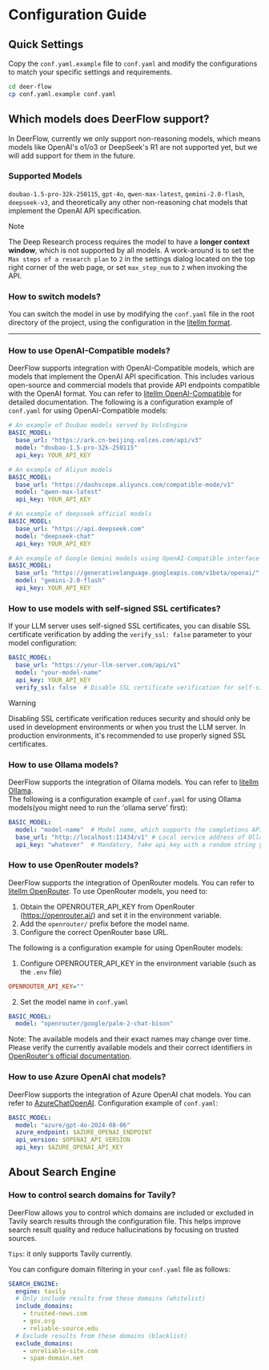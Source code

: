 # Configuration Guide

## Quick Settings

Copy the `conf.yaml.example` file to `conf.yaml` and modify the configurations to match your specific settings and requirements.

```bash
cd deer-flow
cp conf.yaml.example conf.yaml
```

## Which models does DeerFlow support?

In DeerFlow, currently we only support non-reasoning models, which means models like OpenAI's o1/o3 or DeepSeek's R1 are not supported yet, but we will add support for them in the future.

### Supported Models

`doubao-1.5-pro-32k-250115`, `gpt-4o`, `qwen-max-latest`, `gemini-2.0-flash`, `deepseek-v3`, and theoretically any other non-reasoning chat models that implement the OpenAI API specification.

> [!NOTE]
> The Deep Research process requires the model to have a **longer context window**, which is not supported by all models.
> A work-around is to set the `Max steps of a research plan` to `2` in the settings dialog located on the top right corner of the web page,
> or set `max_step_num` to `2` when invoking the API.

### How to switch models?
You can switch the model in use by modifying the `conf.yaml` file in the root directory of the project, using the configuration in the [litellm format](https://docs.litellm.ai/docs/providers/openai_compatible).

---

### How to use OpenAI-Compatible models?

DeerFlow supports integration with OpenAI-Compatible models, which are models that implement the OpenAI API specification. This includes various open-source and commercial models that provide API endpoints compatible with the OpenAI format. You can refer to [litellm OpenAI-Compatible](https://docs.litellm.ai/docs/providers/openai_compatible) for detailed documentation.
The following is a configuration example of `conf.yaml` for using OpenAI-Compatible models:

```yaml
# An example of Doubao models served by VolcEngine
BASIC_MODEL:
  base_url: "https://ark.cn-beijing.volces.com/api/v3"
  model: "doubao-1.5-pro-32k-250115"
  api_key: YOUR_API_KEY

# An example of Aliyun models
BASIC_MODEL:
  base_url: "https://dashscope.aliyuncs.com/compatible-mode/v1"
  model: "qwen-max-latest"
  api_key: YOUR_API_KEY

# An example of deepseek official models
BASIC_MODEL:
  base_url: "https://api.deepseek.com"
  model: "deepseek-chat"
  api_key: YOUR_API_KEY

# An example of Google Gemini models using OpenAI-Compatible interface
BASIC_MODEL:
  base_url: "https://generativelanguage.googleapis.com/v1beta/openai/"
  model: "gemini-2.0-flash"
  api_key: YOUR_API_KEY
```

### How to use models with self-signed SSL certificates?

If your LLM server uses self-signed SSL certificates, you can disable SSL certificate verification by adding the `verify_ssl: false` parameter to your model configuration:

```yaml
BASIC_MODEL:
  base_url: "https://your-llm-server.com/api/v1"
  model: "your-model-name"
  api_key: YOUR_API_KEY
  verify_ssl: false  # Disable SSL certificate verification for self-signed certificates
```

> [!WARNING]
> Disabling SSL certificate verification reduces security and should only be used in development environments or when you trust the LLM server. In production environments, it's recommended to use properly signed SSL certificates.

### How to use Ollama models?

DeerFlow supports the integration of Ollama models. You can refer to [litellm Ollama](https://docs.litellm.ai/docs/providers/ollama). <br>
The following is a configuration example of `conf.yaml` for using Ollama models(you might need to run the 'ollama serve' first):

```yaml
BASIC_MODEL:
  model: "model-name"  # Model name, which supports the completions API(important), such as: qwen3:8b, mistral-small3.1:24b, qwen2.5:3b
  base_url: "http://localhost:11434/v1" # Local service address of Ollama, which can be started/viewed via ollama serve
  api_key: "whatever"  # Mandatory, fake api_key with a random string you like :-)
```

### How to use OpenRouter models?

DeerFlow supports the integration of OpenRouter models. You can refer to [litellm OpenRouter](https://docs.litellm.ai/docs/providers/openrouter). To use OpenRouter models, you need to:
1. Obtain the OPENROUTER_API_KEY from OpenRouter (https://openrouter.ai/) and set it in the environment variable.
2. Add the `openrouter/` prefix before the model name.
3. Configure the correct OpenRouter base URL.

The following is a configuration example for using OpenRouter models:
1. Configure OPENROUTER_API_KEY in the environment variable (such as the `.env` file)
```ini
OPENROUTER_API_KEY=""
```
2. Set the model name in `conf.yaml`
```yaml
BASIC_MODEL:
  model: "openrouter/google/palm-2-chat-bison"
```

Note: The available models and their exact names may change over time. Please verify the currently available models and their correct identifiers in [OpenRouter's official documentation](https://openrouter.ai/docs).


### How to use Azure OpenAI chat models?

DeerFlow supports the integration of Azure OpenAI chat models. You can refer to [AzureChatOpenAI](https://python.langchain.com/api_reference/openai/chat_models/langchain_openai.chat_models.azure.AzureChatOpenAI.html). Configuration example of `conf.yaml`:
```yaml
BASIC_MODEL:
  model: "azure/gpt-4o-2024-08-06"
  azure_endpoint: $AZURE_OPENAI_ENDPOINT
  api_version: $OPENAI_API_VERSION
  api_key: $AZURE_OPENAI_API_KEY
```

## About Search Engine

### How to control search domains for Tavily?

DeerFlow allows you to control which domains are included or excluded in Tavily search results through the configuration file. This helps improve search result quality and reduce hallucinations by focusing on trusted sources.

`Tips`: it only supports Tavily currently. 

You can configure domain filtering in your `conf.yaml` file as follows:

```yaml
SEARCH_ENGINE:
  engine: tavily
  # Only include results from these domains (whitelist)
  include_domains:
    - trusted-news.com
    - gov.org
    - reliable-source.edu
  # Exclude results from these domains (blacklist)
  exclude_domains:
    - unreliable-site.com
    - spam-domain.net

